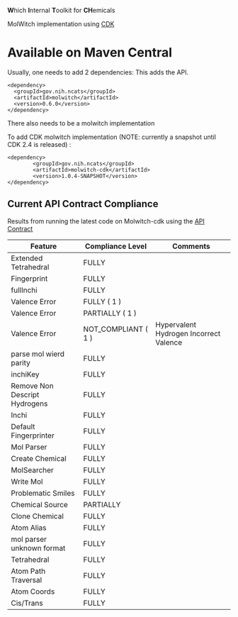 **W**hich **I**nternal **T**oolkit for **CH**emicals

MolWitch implementation using [CDK](https://cdk.github.io/)


# Available on Maven Central
Usually, one needs to add 2 dependencies:
This adds the API.
```
<dependency>
  <groupId>gov.nih.ncats</groupId>
  <artifactId>molwitch</artifactId>
  <version>0.6.0</version>
</dependency>
```

There also needs to be a molwitch implementation

To add CDK molwitch implementation (NOTE: currently a snapshot until CDK 2.4 is released) :
```
<dependency>
        <groupId>gov.nih.ncats</groupId>
        <artifactId>molwitch-cdk</artifactId>
        <version>1.0.4-SNAPSHOT</version>
</dependency>
```

## Current API Contract Compliance
Results from running the latest code on Molwitch-cdk using the [API Contract](https://github.com/ncats/molwitch-apitests)

| Feature | Compliance Level | Comments|
 | ------ | ---------- | ---------- |
| Extended Tetrahedral| FULLY |  |
| Fingerprint| FULLY |  |
| fullInchi| FULLY |  |
| Valence Error | FULLY ( 1 ) |  |
| Valence Error | PARTIALLY ( 1 ) |  |
| Valence Error | NOT_COMPLIANT ( 1 ) |  Hypervalent Hydrogen Incorrect Valence |
| parse mol wierd parity| FULLY |  |
| inchiKey| FULLY |  |
| Remove Non Descript Hydrogens| FULLY |  |
| Inchi| FULLY |  |
| Default Fingerprinter| FULLY |  |
| Mol Parser| FULLY |  |
| Create Chemical| FULLY |  |
| MolSearcher| FULLY |  |
| Write Mol| FULLY |  |
| Problematic Smiles| FULLY |  |
| Chemical Source| PARTIALLY |  |
| Clone Chemical| FULLY |  |
| Atom Alias| FULLY |  |
| mol parser unknown format| FULLY |  |
| Tetrahedral| FULLY |  |
| Atom Path Traversal| FULLY |  |
| Atom Coords| FULLY |  |
| Cis/Trans| FULLY |  |
